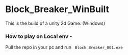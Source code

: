# Block_Breaker_WinBuilt
This is the build of a unity 2d Game. (Windows)

### How to play on Local env -
Pull the repo in your pc and run <code> Block Breaker_001.exe </code>
